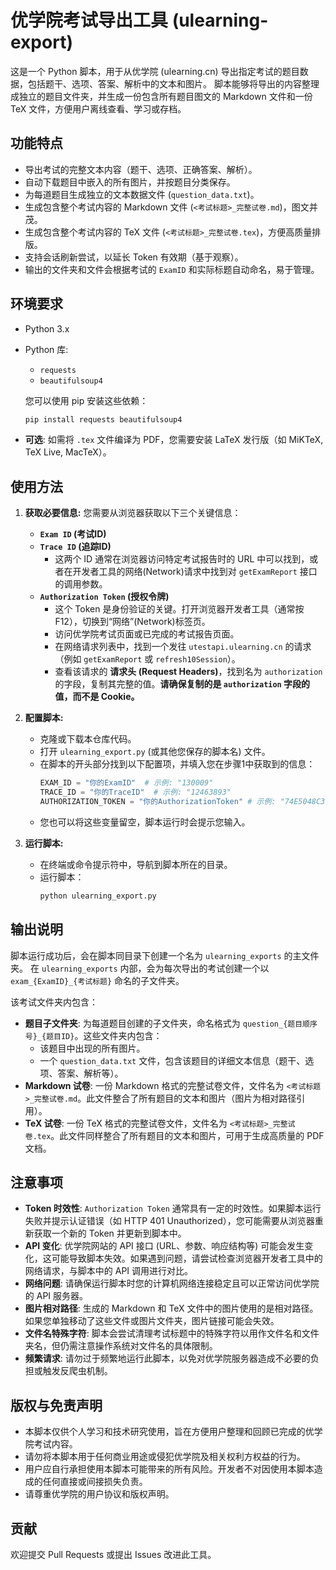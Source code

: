 # 优学院考试导出工具 (ulearning-export)

这是一个 Python 脚本，用于从优学院 (ulearning.cn) 导出指定考试的题目数据，包括题干、选项、答案、解析中的文本和图片。
脚本能够将导出的内容整理成独立的题目文件夹，并生成一份包含所有题目图文的 Markdown 文件和一份 TeX 文件，方便用户离线查看、学习或存档。

## 功能特点

*   导出考试的完整文本内容（题干、选项、正确答案、解析）。
*   自动下载题目中嵌入的所有图片，并按题目分类保存。
*   为每道题目生成独立的文本数据文件 (`question_data.txt`)。
*   生成包含整个考试内容的 Markdown 文件 (`<考试标题>_完整试卷.md`)，图文并茂。
*   生成包含整个考试内容的 TeX 文件 (`<考试标题>_完整试卷.tex`)，方便高质量排版。
*   支持会话刷新尝试，以延长 Token 有效期（基于观察）。
*   输出的文件夹和文件会根据考试的 `ExamID` 和实际标题自动命名，易于管理。

## 环境要求

*   Python 3.x
*   Python 库:
    *   `requests`
    *   `beautifulsoup4`

    您可以使用 pip 安装这些依赖：
    ```bash
    pip install requests beautifulsoup4
    ```
*   **可选**: 如需将 `.tex` 文件编译为 PDF，您需要安装 LaTeX 发行版（如 MiKTeX, TeX Live, MacTeX）。

## 使用方法

1.  **获取必要信息:**
    您需要从浏览器获取以下三个关键信息：
    *   **`Exam ID` (考试ID)**
    *   **`Trace ID` (追踪ID)**
        *   这两个 ID 通常在浏览器访问特定考试报告时的 URL 中可以找到，或者在开发者工具的网络(Network)请求中找到对 `getExamReport` 接口的调用参数。
    *   **`Authorization Token` (授权令牌)**
        *   这个 Token 是身份验证的关键。打开浏览器开发者工具（通常按 F12），切换到“网络”(Network)标签页。
        *   访问优学院考试页面或已完成的考试报告页面。
        *   在网络请求列表中，找到一个发往 `utestapi.ulearning.cn` 的请求（例如 `getExamReport` 或 `refresh10Session`）。
        *   查看该请求的 **请求头 (Request Headers)**，找到名为 `authorization` 的字段，复制其完整的值。**请确保复制的是 `authorization` 字段的值，而不是 Cookie。**

2.  **配置脚本:**
    *   克隆或下载本仓库代码。
    *   打开 `ulearning_export.py` (或其他您保存的脚本名) 文件。
    *   在脚本的开头部分找到以下配置项，并填入您在步骤1中获取到的信息：
        ```python
        EXAM_ID = "你的ExamID"  # 示例: "130009"
        TRACE_ID = "你的TraceID"  # 示例: "12463893"
        AUTHORIZATION_TOKEN = "你的AuthorizationToken" # 示例: "74E5048C39689357846C6A33D91DECD6"
        ```
    *   您也可以将这些变量留空，脚本运行时会提示您输入。

3.  **运行脚本:**
    *   在终端或命令提示符中，导航到脚本所在的目录。
    *   运行脚本：
        ```bash
        python ulearning_export.py
        ```

## 输出说明

脚本运行成功后，会在脚本同目录下创建一个名为 `ulearning_exports` 的主文件夹。
在 `ulearning_exports` 内部，会为每次导出的考试创建一个以 `exam_{ExamID}_{考试标题}` 命名的子文件夹。

该考试文件夹内包含：

*   **题目子文件夹**: 为每道题目创建的子文件夹，命名格式为 `question_{题目顺序号}_{题目ID}`。这些文件夹内包含：
    *   该题目中出现的所有图片。
    *   一个 `question_data.txt` 文件，包含该题目的详细文本信息（题干、选项、答案、解析等）。
*   **Markdown 试卷**: 一份 Markdown 格式的完整试卷文件，文件名为 `<考试标题>_完整试卷.md`。此文件整合了所有题目的文本和图片（图片为相对路径引用）。
*   **TeX 试卷**: 一份 TeX 格式的完整试卷文件，文件名为 `<考试标题>_完整试卷.tex`。此文件同样整合了所有题目的文本和图片，可用于生成高质量的 PDF 文档。

## 注意事项

*   **Token 时效性**: `Authorization Token` 通常具有一定的时效性。如果脚本运行失败并提示认证错误（如 HTTP 401 Unauthorized），您可能需要从浏览器重新获取一个新的 Token 并更新到脚本中。
*   **API 变化**: 优学院网站的 API 接口 (URL、参数、响应结构等) 可能会发生变化，这可能导致脚本失效。如果遇到问题，请尝试检查浏览器开发者工具中的网络请求，与脚本中的 API 调用进行对比。
*   **网络问题**: 请确保运行脚本时您的计算机网络连接稳定且可以正常访问优学院的 API 服务器。
*   **图片相对路径**: 生成的 Markdown 和 TeX 文件中的图片使用的是相对路径。如果您单独移动了这些文件或图片文件夹，图片链接可能会失效。
*   **文件名特殊字符**: 脚本会尝试清理考试标题中的特殊字符以用作文件名和文件夹名，但仍需注意操作系统对文件名的具体限制。
*   **频繁请求**: 请勿过于频繁地运行此脚本，以免对优学院服务器造成不必要的负担或触发反爬虫机制。

## 版权与免责声明

*   本脚本仅供个人学习和技术研究使用，旨在方便用户整理和回顾已完成的优学院考试内容。
*   请勿将本脚本用于任何商业用途或侵犯优学院及相关权利方权益的行为。
*   用户应自行承担使用本脚本可能带来的所有风险。开发者不对因使用本脚本造成的任何直接或间接损失负责。
*   请尊重优学院的用户协议和版权声明。

## 贡献

欢迎提交 Pull Requests 或提出 Issues 改进此工具。
